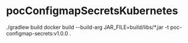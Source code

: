 # pocConfigmapSecretsKubernetes

./gradlew build
docker build --build-arg JAR_FILE=build/libs/*.jar -t poc-configmap-secrets:v1.0.0 .

